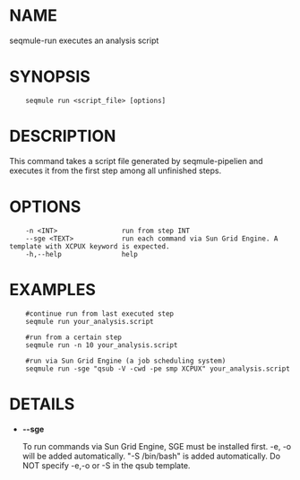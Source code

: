 # NAME

seqmule-run executes an analysis script

# SYNOPSIS

        seqmule run <script_file> [options]

# DESCRIPTION

This command takes a script file generated by seqmule-pipelien and executes it from the first step among all unfinished steps.

# OPTIONS

        -n <INT>                run from step INT
        --sge <TEXT>            run each command via Sun Grid Engine. A template with XCPUX keyword is expected.
        -h,--help               help

# EXAMPLES

        #continue run from last executed step
        seqmule run your_analysis.script
        
        #run from a certain step
        seqmule run -n 10 your_analysis.script

        #run via Sun Grid Engine (a job scheduling system)
        seqmule run -sge "qsub -V -cwd -pe smp XCPUX" your_analysis.script

# DETAILS

- **--sge**

    To run commands via Sun Grid Engine, SGE must be installed first. -e, -o will be added automatically. "-S /bin/bash" is added automatically. Do NOT specify -e,-o or -S in the qsub template.
